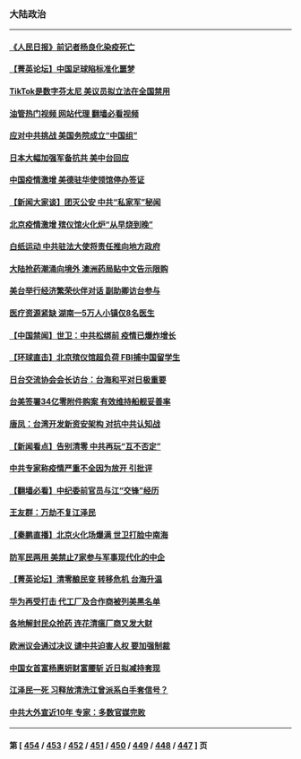 ### 大陆政治
---
#### [《人民日报》前记者杨良化染疫死亡](../../pages/ncid277/n13886402.md?12170845) 
#### [【菁英论坛】中国足球陷标准化噩梦](../../pages/ncid277/n13886301.md?12170845) 
#### [TikTok是数字芬太尼 美议员拟立法在全国禁用](../../pages/ncid277/n13886372.md?12170845) 
#### [油管热门视频 网站代理 翻墙必看视频](http://138.2.39.72:81/youtube.html?epic-marker?12170845)
#### [应对中共挑战 美国务院成立“中国组”](../../pages/ncid277/n13886390.md?12170845) 
#### [日本大幅加强军备抗共 美中台回应](../../pages/ncid277/n13886331.md?12170845) 
#### [中国疫情激增 美德驻华使领馆停办签证](../../pages/ncid277/n13886335.md?12170845) 
#### [【新闻大家谈】团灭公安 中共“私家军”秘闻](../../pages/ncid277/n13886227.md?12170845) 
#### [北京疫情激增 殡仪馆火化炉“从早烧到晚”](../../pages/ncid277/n13886237.md?12170845) 
#### [白纸运动 中共驻法大使将责任推向地方政府](../../pages/ncid277/n13886151.md?12170845) 
#### [大陆抢药潮涌向境外 澳洲药局贴中文告示限购](../../pages/ncid277/n13886157.md?12170845) 
#### [美台举行经济繁荣伙伴对话 副助卿访台参与](../../pages/ncid277/n13886119.md?12170845) 
#### [医疗资源紧缺 湖南一5万人小镇仅8名医生](../../pages/ncid277/n13886106.md?12170845) 
#### [【中国禁闻】世卫：中共松绑前 疫情已爆炸增长](../../pages/ncid277/n13885695.md?12170845) 
#### [【环球直击】北京殡仪馆超负荷 FBI捕中国留学生](../../pages/ncid277/n13885772.md?12170845) 
#### [日台交流协会会长访台：台海和平对日极重要](../../pages/ncid277/n13886060.md?12170845) 
#### [台美签署34亿零附件购案 有效维持船舰妥善率](../../pages/ncid277/n13886013.md?12170845) 
#### [唐凤：台湾开发新资安架构 对抗中共认知战](../../pages/ncid277/n13885976.md?12170845) 
#### [【新闻看点】告别清零 中共再玩“互不否定”](../../pages/ncid277/n13885774.md?12170845) 
#### [中共专家称疫情严重不全因为放开 引批评](../../pages/ncid277/n13885923.md?12170845) 
#### [【翻墙必看】中纪委前官员与江“交锋”经历](../../pages/ncid277/n13885905.md?12170845) 
#### [王友群：万劫不复江泽民](../../pages/ncid277/n13884855.md?12170845) 
#### [【秦鹏直播】北京火化场爆满 世卫打脸中南海](../../pages/ncid277/n13885779.md?12170845) 
#### [防军民两用 美禁止7家参与军事现代化的中企](../../pages/ncid277/n13885725.md?12170845) 
#### [【菁英论坛】清零酿民变 转移危机 台海升温](../../pages/ncid277/n13885693.md?12170845) 
#### [华为再受打击 代工厂及合作商被列美黑名单](../../pages/ncid277/n13885714.md?12170845) 
#### [各地解封民众抢药 连花清瘟厂商又发大财](../../pages/ncid277/n13885691.md?12170845) 
#### [欧洲议会通过决议 谴中共迫害人权 要加强制裁](../../pages/ncid277/n13885670.md?12170845) 
#### [中国女首富杨惠妍财富腰斩 近日拟减持套现](../../pages/ncid277/n13885681.md?12170845) 
#### [江泽民一死 习释放清洗江曾派系白手套信号？](../../pages/ncid277/n13885617.md?12170845) 
#### [中共大外宣近10年 专家：多数官媒完败](../../pages/ncid277/n13884955.md?12170845) 

---
#### 第 [ [454](./454.md?12170845) / [453](./453.md?12170845) / [452](./452.md?12170845) / [451](./451.md?12170845) / [450](./450.md?12170845) / [449](./449.md?12170845) / [448](./448.md?12170845) / [447](./447.md?12170845) ] 页
